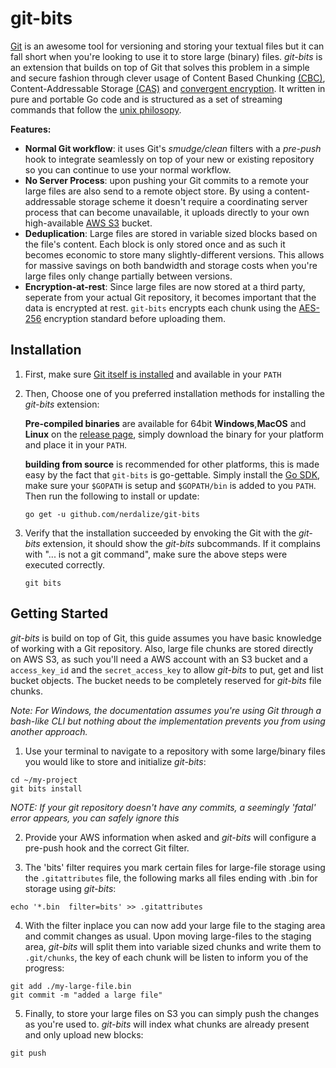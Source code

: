 # git-bits
[Git](https://git-scm.com/) is an awesome tool for versioning and storing your textual files but it can fall short when you're looking to use it to store large (binary) files. *git-bits* is an extension that builds on top of Git that solves this problem in a simple and secure fashion through clever usage of Content Based Chunking [(CBC)](https://en.wikipedia.org/wiki/Rolling_hash), Content-Addressable Storage [(CAS)](https://en.wikipedia.org/wiki/Content-addressable_storage) and [convergent encryption](https://en.wikipedia.org/wiki/Convergent_encryption). It written in pure and portable Go code and is structured as a set of streaming commands that follow the [unix philosopy](https://en.wikipedia.org/wiki/Unix_philosophy).

**Features:**

 - **Normal Git workflow**: it uses Git's *smudge/clean* filters with a *pre-push* hook to integrate seamlessly on top of your new or existing repository so you can continue to use your normal workflow. 
 - **No Server Process**: upon pushing your Git commits to a remote your large files are also send to a remote object store. By using a content-addressable storage scheme it doesn't require a coordinating server process that can become unavailable, it uploads directly to your own high-available [AWS S3](https://aws.amazon.com/s3/) bucket. 
 - **Deduplication**: Large files are stored in variable sized blocks based on the file's content. Each block is only stored once and as such it becomes economic to store many slightly-different versions. This allows for massive savings on both bandwidth and storage costs when you're large files only change partially between versions.
 - **Encryption-at-rest**: Since large files are now stored at a third party, seperate from your actual Git repository, it becomes important that the data is encrypted at rest. `git-bits` encrypts each chunk using the [AES-256](https://en.wikipedia.org/wiki/Advanced_Encryption_Standard) encryption standard before uploading them.


## Installation
1. First, make sure [Git itself is installed](https://git-scm.com/downloads) and available in your `PATH`

2. Then, Choose one of you preferred installation methods for installing the _git-bits_ extension:
	
	__Pre-compiled binaries__ are available for 64bit __Windows__,__MacOS__ and __Linux__ on the [release page](https://github.com/nerdalize/git-bits/releases), simply download the binary for your platform and place it in your `PATH`. 

	__building from source__ is recommended for other platforms, this is made easy by the fact that `git-bits` is go-gettable. Simply install the [Go SDK](https://golang.org/doc/install), make sure your `$GOPATH` is setup and `$GOPATH/bin` is added to you `PATH`. Then run the following to install or update:

	```
	go get -u github.com/nerdalize/git-bits
	``` 

3. Verify that the installation succeeded by envoking the Git with the *git-bits* extension, it should show the _git-bits_ subcommands. If it complains with "... is not a git command", make sure the above steps were executed correctly.

	```
	git bits
	```


## Getting Started
_git-bits_ is build on top of Git, this guide assumes you have basic knowledge of working with a Git repository. Also, large file chunks are stored directly on AWS S3, as such you'll need a AWS account with an S3 bucket and a `access_key_id` and the `secret_access_key` to allow _git-bits_ to put, get and list bucket objects. The bucket needs to be completely reserved for _git-bits_ file chunks.

   *Note: For Windows, the documentation assumes you're using Git through a bash-like CLI but nothing about the implementation prevents you from using another approach.*

  1. Use your terminal to navigate to a repository with some large/binary files you would like to store and initialize _git-bits_:

  ```
  cd ~/my-project
  git bits install
  ```
  
  *NOTE: If your git repository doesn't have any commits, a seemingly 'fatal' error appears, you can safely ignore this*

  2. Provide your AWS information when asked and _git-bits_ will configure a pre-push hook and the correct Git filter. 

  3. The 'bits' filter requires you mark certain files for large-file storage using the `.gitattributes` file, the following marks all files ending with .bin for storage using _git-bits_: 

  ```
  echo '*.bin  filter=bits' >> .gitattributes
  ```

  4. With the filter inplace you can now add your large file to the staging area and commit changes as usual. Upon moving large-files to the staging area, _git-bits_  will split them into variable sized chunks and write them to `.git/chunks`, the key of each chunk will be listen to inform you of the progress: 

  ```
  git add ./my-large-file.bin
  git commit -m "added a large file"
  ```
  
  5. Finally, to store your large files on S3 you can simply push the changes as you're used to. _git-bits_ will index what chunks are already present and only upload new blocks: 

  ```
  git push
  ```
  